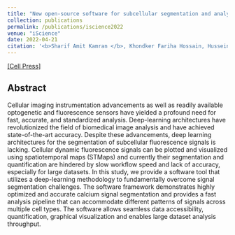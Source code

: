 ```yaml
---
title: "New open-source software for subcellular segmentation and analysis of spatiotemporal fluorescence signals using deep learning"
collection: publications
permalink: /publications/iscience2022
venue: "iScience"
date: 2022-04-21
citation: '<b>Sharif Amit Kamran </b>, Khondker Fariha Hossain, Hussein Moghnieh, Sarah Riar, Allison Bartlett, Alireza Tavakkoli, Kenton M. Sanders, Salah A. Baker'
---
```

[[Cell Press]](https://www.cell.com/iscience/fulltext/S2589-0042(22)00547-8)

## Abstract
Cellular imaging instrumentation advancements as well as readily available optogenetic and fluorescence sensors have yielded a profound need for fast, accurate, and standardized analysis. Deep-learning architectures have revolutionized the field of biomedical image analysis and have achieved state-of-the-art accuracy. Despite these advancements, deep learning architectures for the segmentation of subcellular fluorescence signals is lacking. Cellular dynamic fluorescence signals can be plotted and visualized using spatiotemporal maps (STMaps) and currently their segmentation and quantification are hindered by slow workflow speed and lack of accuracy, especially for large datasets. In this study, we provide a software tool that utilizes a deep-learning methodology to fundamentally overcome signal segmentation challenges. The software framework demonstrates highly optimized and accurate calcium signal segmentation and provides a fast analysis pipeline that can accommodate different patterns of signals across multiple cell types. The software allows seamless data accessibility, quantification, graphical visualization and enables large dataset analysis throughput.